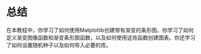 # 总结

在本教程中，你学习了如何使用Matplotlib创建带有渐变的条形图。你学习了如何定义渐变图像函数和渐变条形图函数，以及如何使用这些函数创建图表。你还学习了如何设置随机种子以及如何导入必要的库。
